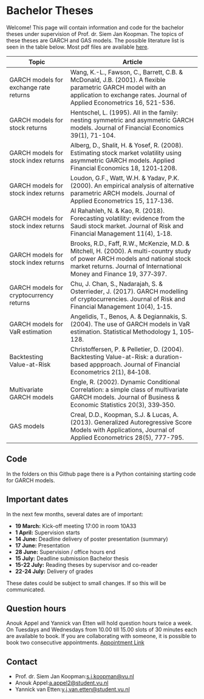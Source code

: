 # Bachelor Theses
Welcome! This page will contain information and code for the bachelor theses under supervision of Prof. dr. Siem Jan Koopman. The topics of these theses are GARCH and GAS models. The possible literature list is seen in the table below. Most pdf files are available [here](https://github.com/YannickvanEtten/bachelor_theses_SJK_2024/tree/5a73c1e8041e4861b474f7ee80dfdf4ba38a8dfe/Papers).

| Topic                               | Article                                                                                      |
|-------------------------------------|----------------------------------------------------------------------------------------------|
| GARCH models for exchange rate returns | Wang, K.-L., Fawson, C., Barrett, C.B. & McDonald, J.B. (2001). A flexible parametric GARCH model with an application to exchange rates. Journal of Applied Econometrics 16, 521-536. |
| GARCH models for stock returns         | Hentschel, L. (1995). All in the family: nesting symmetric and asymmetric GARCH models. Journal of Financial Economics 39(1), 71-104. |
| GARCH models for stock index returns  | Alberg, D., Shalit, H. & Yosef, R. (2008). Estimating stock market volatility using asymmetric GARCH models. Applied Financial Economics 18, 1201‐1208. |
| GARCH models for stock index returns  | Loudon, G.F., Watt, W.H. & Yadav, P.K. (2000). An empirical analysis of alternative parametric ARCH models. Journal of Applied Econometrics 15, 117‐136. |
| GARCH models for stock index returns  | Al Rahahleh, N. & Kao, R. (2018). Forecasting volatility: evidence from the Saudi stock market. Journal of Risk and Financial Management 11(4), 1‐18. |
| GARCH models for stock index returns  | Brooks, R.D., Faff, R.W., McKenzie, M.D. & Mitchell, H. (2000). A multi-country study of power ARCH models and national stock market returns. Journal of International Money and Finance 19, 377‐397. |
| GARCH models for cryptocurrency returns | Chu, J. Chan, S., Nadarajah, S. & Osterrieder, J. (2017). GARCH modelling of cryptocurrencies. Journal of Risk and Financial Management 10(4), 1‐15. |
| GARCH models for VaR estimation       | Angelidis, T., Benos, A. & Degiannakis, S. (2004). The use of GARCH models in VaR estimation. Statistical Methodology 1, 105‐128. |
| Backtesting Value-at-Risk             | Christoffersen, P. & Pelletier, D. (2004). Backtesting Value-at-Risk: a duration-based appproach. Journal of Financial Econometrics 2(1), 84‐108. |
| Multivariate GARCH models             | Engle, R. (2002). Dynamic Conditional Correlation: a simple class of multivariate GARCH models. Journal of Business & Economic Statistics 20(3), 339‐350. |
| GAS models                           | Creal, D.D., Koopman, S.J. & Lucas, A. (2013). Generalized Autoregressive Score Models with Applications, Journal of Applied Econometrics 28(5), 777-795. |

## Code
In the folders on this Github page there is a Python containing starting code for GARCH models.

## Important dates
In the next few months, several dates are of important:
- **19 March:** Kick-off meeting 17:00 in room 10A33
- **1 April:** Supervision starts
- **14 June:** Deadline delivery of poster presentation (summary)
- **17 June:** Presentation
- **28 June:** Supervision / office hours end
- **15 July:** Deadline submission Bachelor thesis
- **15-22 July:** Reading theses by supervisor and co-reader
- **22-24 July:** Delivery of grades

These dates could be subject to small changes. If so this will be communicated.

## Question hours
Anouk Appel and Yannick van Etten will hold question hours twice a week. On Tuesdays and Wednesdays from 10.00 till 15.00 slots of 30 minutes each are available to book. If you are collaborating with someone, it is possible to book two consecutive appointments.
[Appointment Link](https://docs.google.com/spreadsheets/d/1dEyoqaUAGKnumi-njcBvupdP6KrVuR1BiLH2CVqYHNs/edit?usp=sharing)

## Contact
- Prof. dr. Siem Jan Koopman:[s.j.koopman@vu.nl](mailto:s.j.koopman@vu.nl)
- Anouk Appel:[a.appel2@student.vu.nl](mailto:a.appel2@student.vu.nl)
- Yannick van Etten:[y.j.van.etten@student.vu.nl](mailto:y.j.van.etten@student.vu.nl)

